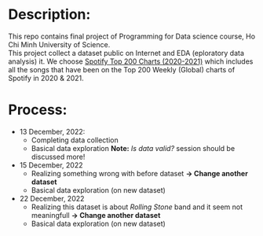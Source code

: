 # Description:
This repo contains final project of Programming for Data science course, Ho Chi Minh University of Science.  
This project collect a dataset public on Internet and EDA (eploratory data analysis) it. We choose [Spotify Top 200 Charts (2020-2021)](www.kaggle.com/datasets/sashankpillai/spotify-top-200-charts-20202021) which includes all the songs that have been on the Top 200 Weekly (Global) charts of Spotify in 2020 & 2021.
# Process:
- 13 December, 2022:
	- Completing data collection
	- Basical data exploration
	**Note:** *Is data valid?* session should be discussed more!
- 15 December, 2022
	- Realizing something wrong with before dataset **&rarr; Change another dataset**
	- Basical data exploration (on new dataset)
- 22 December, 2022
	- Realizing this dataset is about *Rolling Stone* band and it seem not meaningfull  **&rarr; Change another dataset**
	- Basical data exploration (on new dataset)